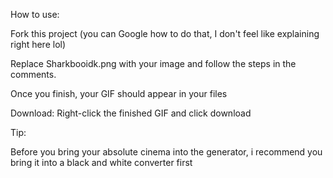 How to use:

Fork this project (you can Google how to do that, I don't feel like explaining right here lol)

Replace Sharkbooidk.png with your image and follow the steps in the comments.

Once you finish, your GIF should appear in your files

Download:
Right-click the finished GIF and click download

Tip:

Before you bring your absolute cinema into the generator, i recommend you bring it into a black and white converter first
